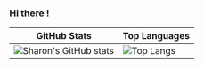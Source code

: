 ### Hi there !

| GitHub Stats | Top Languages |
| ------------ | ------------- |
| ![Sharon's GitHub stats](https://github-readme-stats.vercel.app/api?username=atienosonia&show_icons=true&theme=great-gatsby) | ![Top Langs](https://github-readme-stats.vercel.app/api/top-langs/?username=atienosonia&langs_count=8) |





